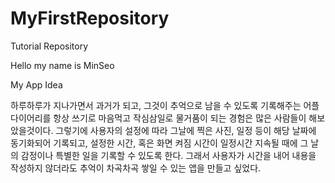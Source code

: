 # MyFirstRepository
Tutorial Repository

Hello my name is MinSeo

My App Idea

하루하루가 지나가면서 과거가 되고, 그것이 추억으로 남을 수 있도록 기록해주는 어플
다이어리를 항상 쓰기로 마음먹고 작심삼일로 물거품이 되는 경험은 많은 사람들이 해보았을것이다. 그렇기에 사용자의 설정에 따라 그날에 찍은 사진, 일정 등이 해당 날짜에 동기화되어 기록되고, 설정한 시간, 혹은 화면 켜짐 시간이 일정시간 지속될 때에 그 날의 감정이나 특별한 일을 기록할 수 있도록 한다. 그래서 사용자가 시간을 내어 내용을 작성하지 않더라도 추억이 차곡차곡 쌓일 수 있는 앱을 만들고 싶었다.
